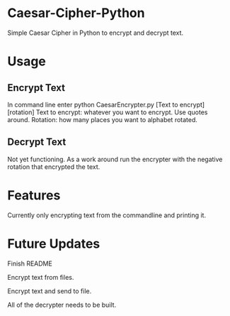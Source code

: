 # Caesar-Cipher-Python
Simple Caesar Cipher in Python to encrypt and decrypt text.

# Usage
## Encrypt Text
In command line enter python CaesarEncrypter.py \[Text to encrypt] \[rotation]
Text to encrypt: whatever you want to encrypt. Use quotes around.
Rotation: how many places you want to alphabet rotated.

## Decrypt Text
Not yet functioning. As a work around run the encrypter with the negative rotation that encrypted the text.

# Features
Currently only encrypting text from the commandline and printing it.

# Future Updates
Finish README

Encrypt text from files.

Encrypt text and send to file.

All of the decrypter needs to be built.
